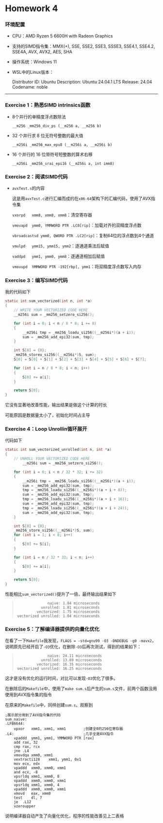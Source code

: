 # Homework 4

### 环境配置

* CPU：AMD Ryzen 5 6600H with Radeon Graphics

* 支持的SIMD指令集：MMX(+), SSE, SSE2, SSE3, SSSE3, SSE4.1, SSE4.2, SSE4A, AVX, AVX2, AES, SHA

* 操作系统：Windows 11

* WSL中的Linux版本：

  Distributor ID: Ubuntu
  Description:     Ubuntu 24.04.1 LTS
  Release:            24.04
  Codename:      noble

___



### Exercise 1：熟悉SIMD intrinsics函数

* 8个并行的单精度浮点数除法

  `__m256 _mm256_div_ps (__m256 a, __m256 b)`

* 32 个并行求 8 位无符号整数的最大值

  `__m256i _mm256_max_epu8 (__m256i a, __m256i b)`
  
* 16 个并行的 16 位带符号短整数的算术右移
  
  `__m256i _mm256_srai_epi16 (__m256i a, int imm8)`



### Exercise 2：阅读SIMD代码

* `avxTest.s`的内容

  这是用`avxTest.c`进行汇编而成的在`x86-64`架构下的汇编代码，使用了AVX指令集

  `vxorpd	xmm8, xmm8, xmm8`：清空寄存器

  `vmovapd	ymm0, YMMWORD PTR .LC0[rip]`：加载对齐的双精度浮点数

  `vbroadcastsd	ymm0, QWORD PTR .LC2[rip]`：复制64位的浮点数到4个通道

  `vmulpd	ymm15, ymm15, ymm2`：逐通道乘法后赋值

  `vaddpd	ymm1, ymm0, ymm8`：逐通道相加后赋值

  `vmovupd	YMMWORD PTR -192[rbp], ymm1`：将双精度浮点数写入内存

  

### Exercise 3：编写SIMD代码

我的代码如下

```c
static int sum_vectorized(int n, int *a)
{
    // WRITE YOUR VECTORIZED CODE HERE
	__m256i sum = _mm256_setzero_si256();

	for (int i = 0; i < n / 8 * 8; i += 8)
	{
		__m256i tmp = _mm256_loadu_si256((__m256i*)(a + i));
		sum = _mm256_add_epi32(sum, tmp);
	}

	int S[8] = {0};
	_mm256_storeu_si256((__m256i*)S, sum);
	S[0] = S[0] + S[1] + S[2] + S[3] + S[4] + S[5] + S[6] + S[7];

	for (int i = n / 8 * 8; i < n; i++)
	{
		S[0] += a[i];
	}

    return S[0];
}
```

它没有显著地改善性能，输出结果是做这个计算的时长

可能原因是数据量太小了，初始化时间占主导



### Exercise 4：Loop Unrollin循环展开

代码如下

```c
static int sum_vectorized_unrolled(int n, int *a)
{
    // UNROLL YOUR VECTORIZED CODE HERE
		__m256i sum = _mm256_setzero_si256();

	for (int i = 0; i < n / 32 * 32; i += 32)
	{
		__m256i tmp = _mm256_loadu_si256((__m256i*)(a + i));
		sum = _mm256_add_epi32(sum, tmp);
		tmp = _mm256_loadu_si256((__m256i*)(a + i + 8));
		sum = _mm256_add_epi32(sum, tmp);
		tmp = _mm256_loadu_si256((__m256i*)(a + i + 16));
		sum = _mm256_add_epi32(sum, tmp);
		tmp = _mm256_loadu_si256((__m256i*)(a + i + 24));
		sum = _mm256_add_epi32(sum, tmp);
	}

	int S[8] = {0};
	_mm256_store_si256((__m256i*)S, sum);
	for (int i = 1; i < 8; i++)
	{
		S[0] += S[i];
	}

	for (int i = n / 32 * 32; i < n; i++)
	{
		S[0] += a[i];
	}

    return S[0];
}
```

性能相比`sum_vectorized()`提升了一倍，最终输出结果如下

>                   naive: 1.84 microseconds
>                unrolled: 1.81 microseconds
>              vectorized: 1.75 microseconds
>     vectorized unrolled: 1.04 microseconds



### Exercise 5：了解编译器提供的向量化优化

在看了一下`Makefile`我发现，`FLAGS = -std=gnu99 -O3 -DNDEBUG -g0 -mavx2`，说明原先已经开启了`-O3`优化，在删除`-O3`后再次测试，得到的结果如下：

>                   naive: 24.11 microseconds
>                unrolled: 13.89 microseconds
>              vectorized: 16.35 microseconds
>     vectorized unrolled: 16.25 microseconds

这才是没有优化的运行时间，对比可以发现`-O3`优化了很多。



在删除后的`Makefile`中，使用了`make sum.s`后产生的`sum.s`文件，前两个函数没用使用到AVX指令集的指令

在原来的`Makefile`中，同样创建`sum.s`，观察到

```assembly
;展示部分用到了AVX指令集的代码
sum_naive:
.LFB6644:
	vpxor	xmm1, xmm1, xmm1		;创建全0的256位寄存器
.L4:								;几乎全是AVX指令
	vpaddd	ymm1, ymm1, YMMWORD PTR [rax]
	add	rax, 32
	cmp	rax, rcx
	jne	.L4
	vmovdqa	xmm0, xmm1
	vextracti128	xmm1, ymm1, 0x1
	mov	ecx, edx
	vpaddd	xmm0, xmm0, xmm1
	and	ecx, -8
	vpsrldq	xmm1, xmm0, 8
	vpaddd	xmm0, xmm0, xmm1
	vpsrldq	xmm1, xmm0, 4
	vpaddd	xmm0, xmm0, xmm1
	vmovd	eax, xmm0
	test	dl, 7
	je	.L12
	vzeroupper	
```

说明编译器自动产生了向量化优化，程序的性能改善见上二表格





